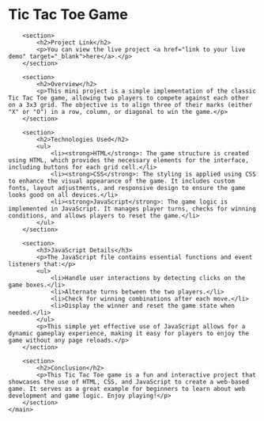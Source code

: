 <!DOCTYPE html>
<html lang="en">

<head>
    <meta charset="UTF-8">
    <meta name="viewport" content="width=device-width, initial-scale=1.0">
    <title>Tic Tac Toe Game - README</title>
    <link rel="stylesheet" href="style.css">
</head>

<body>
    <main>
        <h1>Tic Tac Toe Game</h1>

        <section>
            <h2>Project Link</h2>
            <p>You can view the live project <a href="link to your live demo" target="_blank">here</a>.</p>
        </section>

        <section>
            <h2>Overview</h2>
            <p>This mini project is a simple implementation of the classic Tic Tac Toe game, allowing two players to compete against each other on a 3x3 grid. The objective is to align three of their marks (either "X" or "O") in a row, column, or diagonal to win the game.</p>
        </section>

        <section>
            <h2>Technologies Used</h2>
            <ul>
                <li><strong>HTML</strong>: The game structure is created using HTML, which provides the necessary elements for the interface, including buttons for each grid cell.</li>
                <li><strong>CSS</strong>: The styling is applied using CSS to enhance the visual appearance of the game. It includes custom fonts, layout adjustments, and responsive design to ensure the game looks good on all devices.</li>
                <li><strong>JavaScript</strong>: The game logic is implemented in JavaScript. It manages player turns, checks for winning conditions, and allows players to reset the game.</li>
            </ul>
        </section>

        <section>
            <h3>JavaScript Details</h3>
            <p>The JavaScript file contains essential functions and event listeners that:</p>
            <ul>
                <li>Handle user interactions by detecting clicks on the game boxes.</li>
                <li>Alternate turns between the two players.</li>
                <li>Check for winning combinations after each move.</li>
                <li>Display the winner and reset the game state when needed.</li>
            </ul>
            <p>This simple yet effective use of JavaScript allows for a dynamic gameplay experience, making it easy for players to enjoy the game without any page reloads.</p>
        </section>

        <section>
            <h2>Conclusion</h2>
            <p>This Tic Tac Toe game is a fun and interactive project that showcases the use of HTML, CSS, and JavaScript to create a web-based game. It serves as a great example for beginners to learn about web development and game logic. Enjoy playing!</p>
        </section>
    </main>
</body>

</html>
